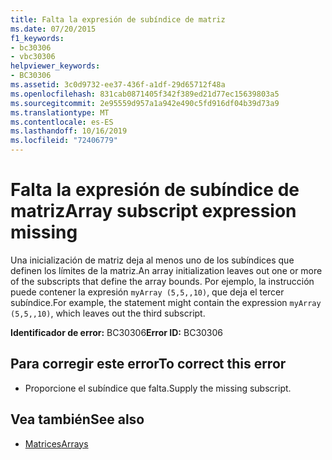 ```yaml
---
title: Falta la expresión de subíndice de matriz
ms.date: 07/20/2015
f1_keywords:
- bc30306
- vbc30306
helpviewer_keywords:
- BC30306
ms.assetid: 3c0d9732-ee37-436f-a1df-29d65712f48a
ms.openlocfilehash: 831cab0871405f342f389ed21d77ec15639803a5
ms.sourcegitcommit: 2e95559d957a1a942e490c5fd916df04b39d73a9
ms.translationtype: MT
ms.contentlocale: es-ES
ms.lasthandoff: 10/16/2019
ms.locfileid: "72406779"
---
```

# <a name="array-subscript-expression-missing"></a><span data-ttu-id="0a4fb-102">Falta la expresión de subíndice de matriz</span><span class="sxs-lookup"><span data-stu-id="0a4fb-102">Array subscript expression missing</span></span>
<span data-ttu-id="0a4fb-103">Una inicialización de matriz deja al menos uno de los subíndices que definen los límites de la matriz.</span><span class="sxs-lookup"><span data-stu-id="0a4fb-103">An array initialization leaves out one or more of the subscripts that define the array bounds.</span></span> <span data-ttu-id="0a4fb-104">Por ejemplo, la instrucción puede contener la expresión `myArray (5,5,,10)`, que deja el tercer subíndice.</span><span class="sxs-lookup"><span data-stu-id="0a4fb-104">For example, the statement might contain the expression `myArray (5,5,,10)`, which leaves out the third subscript.</span></span>  
  
 <span data-ttu-id="0a4fb-105">**Identificador de error:** BC30306</span><span class="sxs-lookup"><span data-stu-id="0a4fb-105">**Error ID:** BC30306</span></span>  
  
## <a name="to-correct-this-error"></a><span data-ttu-id="0a4fb-106">Para corregir este error</span><span class="sxs-lookup"><span data-stu-id="0a4fb-106">To correct this error</span></span>  
  
- <span data-ttu-id="0a4fb-107">Proporcione el subíndice que falta.</span><span class="sxs-lookup"><span data-stu-id="0a4fb-107">Supply the missing subscript.</span></span>  
  
## <a name="see-also"></a><span data-ttu-id="0a4fb-108">Vea también</span><span class="sxs-lookup"><span data-stu-id="0a4fb-108">See also</span></span>

- [<span data-ttu-id="0a4fb-109">Matrices</span><span class="sxs-lookup"><span data-stu-id="0a4fb-109">Arrays</span></span>](../../../visual-basic/programming-guide/language-features/arrays/index.md)
